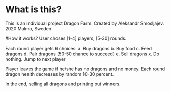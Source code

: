 # What is this?
This is an individual project Dragon Farm.
Created by Aleksandr Smosljajev.
2020 Malmo, Sweden

#How it works?
User choses [1-4] players, [5-30] rounds.

Each round player gets 6 choices:
a. Buy dragons
b. Buy food
c. Feed dragons
d. Pair dragons (50-50 chance to succeed)
e. Sell dragons
x. Do nothing. Jump to next player

Player leaves the game if he/she has no dragons and no money.
Each round dragon health decreases by random 10-30 percent.

In the end, selling all dragons and printing out winners.